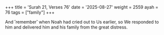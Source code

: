 +++
title = 'Surah 21, Verses 76'
date = '2025-08-27'
weight = 2559
ayah = 76
tags = ["family"]
+++

And ˹remember˺ when Noah had cried out to Us earlier, so We responded to him and delivered him and his family from the great distress.